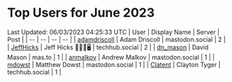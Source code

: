 # Top Users for June 2023
Last Updated: 06/03/2023 04:25:33 UTC
| User | Display Name | Server | Post |
| -- | -- | -- | -- |
| [adamdriscoll](https://mastodon.social/@adamdriscoll) | Adam Driscoll | mastodon.social | 2 |
| [JeffHicks](https://techhub.social/@JeffHicks) | Jeff Hicks 🐶🎼🍷🖥️ | techhub.social | 2 |
| [dn_mason](https://mas.to/@dn_mason) | David Mason | mas.to | 1 |
| [anmalkov](https://mastodon.social/@anmalkov) | Andrew Malkov | mastodon.social | 1 |
| [mdowst](https://mastodon.social/@mdowst) | Matthew Dowst | mastodon.social | 1 |
| [Clatent](https://techhub.social/@Clatent) | Clayton Tyger | techhub.social | 1 |
